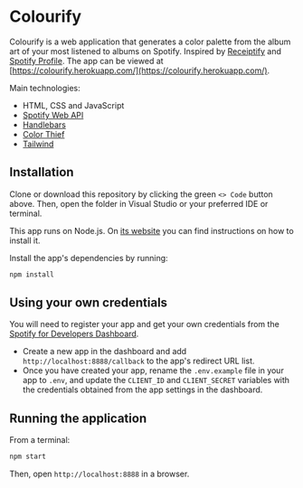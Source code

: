# Colourify

Colourify is a web application that generates a color palette from the album art of your most listened to albums on Spotify. Inspired by [Receiptify](https://github.com/michellexliu/receiptify) and [Spotify Profile](https://github.com/bchiang7/spotify-profile). The app can be viewed at [https://colourify.herokuapp.com/](https://colourify.herokuapp.com/).

Main technologies:

- HTML, CSS and JavaScript
- [Spotify Web API](https://developer.spotify.com/documentation/web-api/)
- [Handlebars](https://handlebarsjs.com/)
- [Color Thief](https://lokeshdhakar.com/projects/color-thief/)
- [Tailwind](https://tailwindcss.com/)

## Installation

Clone or download this repository by clicking the green `<> Code` button above. Then, open the folder in Visual Studio or your preferred IDE or terminal.

This app runs on Node.js. On [its website](http://www.nodejs.org/download/) you can find instructions on how to install it.

Install the app's dependencies by running:

```bash
npm install
```

## Using your own credentials

You will need to register your app and get your own credentials from the [Spotify for Developers Dashboard](https://developer.spotify.com/dashboard).

- Create a new app in the dashboard and add `http://localhost:8888/callback` to the app's redirect URL list.
- Once you have created your app, rename the `.env.example` file in your app to `.env`, and update the `CLIENT_ID` and `CLIENT_SECRET` variables with the credentials obtained from the app settings in the dashboard.

## Running the application

From a terminal:

```bash
npm start
```

Then, open `http://localhost:8888` in a browser.
